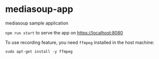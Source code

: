 # mediasoup-app
mediasoup sample application

`npm run start` to serve the app on [https://localhost:8080](https://localhost:8080)

To use recording feature, you need `ffmpeg` installed in the host machine:

```
sudo apt-get install -y ffmpeg
```
